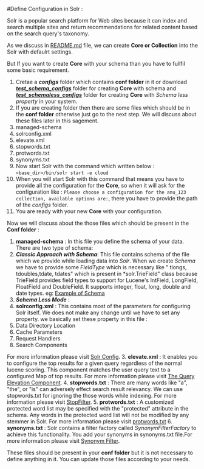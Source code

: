 #Define Configuration in Solr :

Solr is a popular search platform for Web sites because it can index and search multiple sites and return recommendations for 
related content based on the search query's taxonomy.

As we discuss in [README.md](https://github.com/knoldus/scala-solr-client/blob/master/README.md) file, we can create **Core 
or Collection** into the Solr with defaulrt settings.

But If you want to create **Core** with your schema than you have to fullfil some basic requirement.

1. Cretae a ***configs*** folder which contains **conf folder** in it or download [***test_schema_configs***](https://github.com/knoldus/scala-solr-client/tree/master/example) folder for creating **Core** with schema and [***test_schemaless_configs***](https://github.com/knoldus/scala-solr-client/tree/master/example) folder for creating **Core** with *Schema less property* in your system.
2. If you are creating folder then there are some files which should be in the **conf folder** otherwise just go to the next step. We will discuss about these files later in this sagement.
  1. managed-schema
  2. solrconfig.xml
  3. elevate.xml
  4. stopwords.txt
  5. protwords.txt
  6. synonyms.txt
3. Now start Solr with the command which written below : `<base_dir>/bin/solr start -e cloud`
4. When you will start Solr with this command that means you have to provide all the configuration for the **Core**, so when it 
will ask for the configuration like : `Please choose a configuration for the anu_123 collection, available options are:`, there 
you have to provide the path of the *configs* folder.
5. You are ready with your new **Core** with your configuration.

Now we will discuss about the those files which should be present in the **Conf folder** :

1. **managed-schema** : In this file you define the schema of your data. There are two type of schema: 
  1.  ***Classic Approach with Schema***: This file contains schema of the file which we provide while loading data into *Solr*.
  When we create *Schema* we have to provide some *FieldType* which is necessary like " tlongs, tdoubles,tdate, tdates" which is 
  present in *solr.Trie<datatype>Field" class because TrieField provides field types to support for Lucene's IntField, LongField, 
  FloatField and DoubleField. It supports integer, float, long, double and date types. eg: [Example of Schema](https://github.com/knoldus/scala-solr-client/blob/master/example/test_schema_configs/conf/managed-schema)
  2.  ***Schema Less Mode*** :
2. **solrconfig.xml** : This contains most of the parameters for configuring Solr itself. We does not make any change until we 
have to set any property. we basically set these property in this file :
  1. Data Directory Location
  2. Cache Parameters
  3. Request Handlers
  4. Search Components
  
  For more information please visit [Solr Config](https://wiki.apache.org/solr/SolrConfigXml).
3. **elevate.xml** : It enables you to configure the top results for a given query regardless of the normal lucene scoring. 
This component matches the user query text to a configured Map of top results. For more information please visit [The Query Elevation Component](https://cwiki.apache.org/confluence/display/solr/The+Query+Elevation+Component).
4. **stopwords.txt** : There are many words like "a", "the", or "is" can adversely effect search result relevancy. We can use 
stopwords.txt for ignoring the those words while indexing. For more information please visit [StopFilter](https://cwiki.apache.org/confluence/display/solr/Filter+Descriptions#FilterDescriptions-StopFilter).
5. **protwords.txt** : A customized protected word list may be specified with the "protected" attribute in the schema. Any 
words in the protected word list will not be modified by any stemmer in Solr. For more information please visit [protwords.txt](https://wiki.apache.org/solr/LanguageAnalysis#Customizing_Stemming)
6. **synonyms.txt** : Solr contains a filter factory called *SynonymFilterFactory* to achieve this functionality. You add your
synonyms in synonyms.txt file.For more information please visit [Synonym Filter](https://cwiki.apache.org/confluence/display/solr/Filter+Descriptions#FilterDescriptions-SynonymFilter).

These files should be present in your **conf folder** but it is not necessary to define anything in it. You can update those files 
according to your needs.
